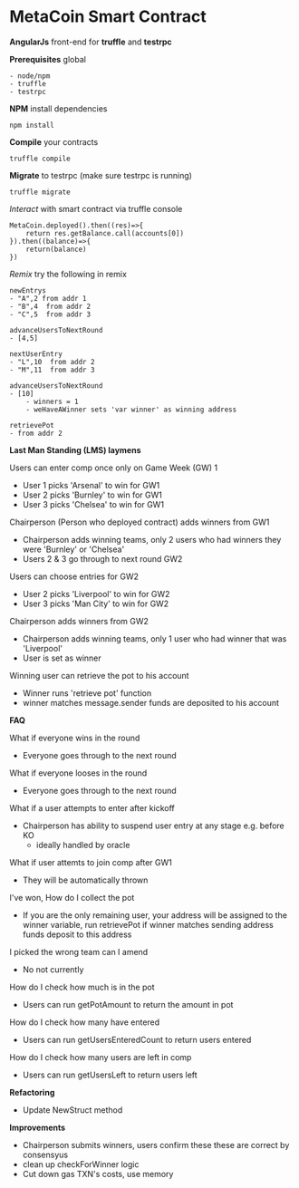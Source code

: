 # MetaCoin Smart Contract
**AngularJs** front-end for **truffle** and **testrpc**

**Prerequisites** global
	
	- node/npm
	- truffle
	- testrpc


**NPM** install dependencies
	
	npm install

**Compile** your contracts
	
	truffle compile

**Migrate** to testrpc (make sure testrpc is running)

	truffle migrate

*Interact* with smart contract via truffle console

	MetaCoin.deployed().then((res)=>{
		return res.getBalance.call(accounts[0])
	}).then((balance)=>{
		return(balance)
	})


*Remix* try the following in remix

	newEntrys
	- "A",2 from addr 1
	- "B",4  from addr 2
	- "C",5  from addr 3

	advanceUsersToNextRound
	- [4,5]

	nextUserEntry
	- "L",10  from addr 2
	- "M",11  from addr 3

	advanceUsersToNextRound
	- [10]
	    - winners = 1
	    - weHaveAWinner sets 'var winner' as winning address

	retrievePot
	- from addr 2


**Last Man Standing (LMS) laymens**

Users can enter comp once only on Game Week (GW) 1 
- User 1 picks 'Arsenal' to win for GW1
- User 2 picks 'Burnley' to win for GW1
- User 3 picks 'Chelsea' to win for GW1

Chairperson (Person who deployed contract) adds winners from GW1
- Chairperson adds winning teams, only 2 users who had winners they were 'Burnley' or 'Chelsea'
- Users 2 & 3 go through to next round GW2

Users can choose entries for GW2
- User 2 picks 'Liverpool' to win for GW2
- User 3 picks 'Man City' to win for GW2
 
Chairperson adds winners from GW2
- Chairperson adds winning teams, only 1 user who had winner that was 'Liverpool'
- User is set as winner

Winning user can retrieve the pot to his account
- Winner runs 'retrieve pot' function
- winner matches message.sender funds are deposited to his account

**FAQ**

What if everyone wins in the round
- Everyone goes through to the next round

What if everyone looses in the round
- Everyone goes through to the next round

What if a user attempts to enter after kickoff
- Chairperson has ability to suspend user entry at any stage e.g. before KO
	- ideally handled by oracle

What if user attemts to join comp after GW1
- They will be automatically thrown

I've won, How do I collect the pot
- If you are the only remaining user, your address will be assigned to the winner variable,
run retrievePot if winner matches sending address funds deposit to this address

I picked the wrong team can I amend
- No not currently

How do I check how much is in the pot
- Users can run getPotAmount to return the amount in pot

How do I check how many have entered
- Users can run getUsersEnteredCount to return users entered

How do I check how many users are left in comp
- Users can run getUsersLeft to return users left


**Refactoring**

- Update NewStruct method 


**Improvements**

- Chairperson submits winners, users confirm these these are correct by consensyus
- clean up checkForWinner logic
- Cut down gas TXN's costs, use memory